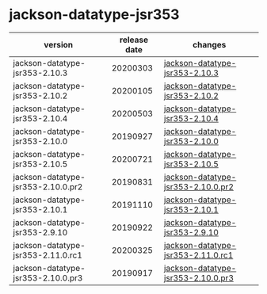 # jackson-datatype-jsr353

|              version               | release date |                                        changes                                         |
|------------------------------------|--------------|----------------------------------------------------------------------------------------|
| jackson-datatype-jsr353-2.10.3     | 20200303     | [jackson-datatype-jsr353-2.10.3](./jackson-datatype-jsr353-2.10.3-20200303.md)         |
| jackson-datatype-jsr353-2.10.2     | 20200105     | [jackson-datatype-jsr353-2.10.2](./jackson-datatype-jsr353-2.10.2-20200105.md)         |
| jackson-datatype-jsr353-2.10.4     | 20200503     | [jackson-datatype-jsr353-2.10.4](./jackson-datatype-jsr353-2.10.4-20200503.md)         |
| jackson-datatype-jsr353-2.10.0     | 20190927     | [jackson-datatype-jsr353-2.10.0](./jackson-datatype-jsr353-2.10.0-20190927.md)         |
| jackson-datatype-jsr353-2.10.5     | 20200721     | [jackson-datatype-jsr353-2.10.5](./jackson-datatype-jsr353-2.10.5-20200721.md)         |
| jackson-datatype-jsr353-2.10.0.pr2 | 20190831     | [jackson-datatype-jsr353-2.10.0.pr2](./jackson-datatype-jsr353-2.10.0.pr2-20190831.md) |
| jackson-datatype-jsr353-2.10.1     | 20191110     | [jackson-datatype-jsr353-2.10.1](./jackson-datatype-jsr353-2.10.1-20191110.md)         |
| jackson-datatype-jsr353-2.9.10     | 20190922     | [jackson-datatype-jsr353-2.9.10](./jackson-datatype-jsr353-2.9.10-20190922.md)         |
| jackson-datatype-jsr353-2.11.0.rc1 | 20200325     | [jackson-datatype-jsr353-2.11.0.rc1](./jackson-datatype-jsr353-2.11.0.rc1-20200325.md) |
| jackson-datatype-jsr353-2.10.0.pr3 | 20190917     | [jackson-datatype-jsr353-2.10.0.pr3](./jackson-datatype-jsr353-2.10.0.pr3-20190917.md) |

